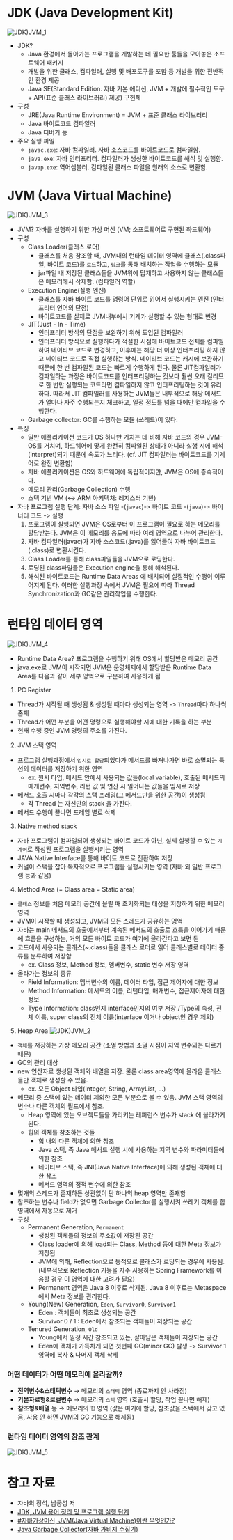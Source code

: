 # JDK (Java Development Kit)
![JDK)JVM_1](../images/JDK_JVM_1.png)
- JDK?
    * Java 환경에서 돌아가는 프로그램을 개발하는 데 필요한 툴들을 모아놓은 소프트웨어 패키지
    * 개발을 위한 클래스, 컴파일러, 실행 및 배포도구를 포함 등 개발을 위한 전반적인 환경 제공
    * Java SE(Standard Edition. 자바 기본 에디션, JVM + 개발에 필수적인 도구 +  API(표준 클래스 라이브러리) 제공) 구현체
- 구성
    * JRE(Java Runtime Environment) = JVM + 표준 클래스 라이브러리
    * Java 바이트코드 컴파일러
    * Java 디버거 등
- 주요 실행 파일
    * `javac.exe`: 자바 컴파일러. 자바 소스코드를 바이트코드로 컴파일함.
    * `java.exe`: 자바 인터프리터. 컴파일러가 생성한 바이트코드를 해석 및 실행함.
    * `javap.exe`: 역어셈블러. 컴파일된 클래스 파일을 원래의 소스로 변환함.


# JVM (Java Virtual Machine)
![JDK)JVM_3](../images/JDK_JVM_3.jpeg)
- JVM? 자바를 실행하기 위한 가상 머신 (VM; 소프트웨어로 구현된 하드웨어)
- 구성
    * Class Loader(클래스 로더)
        + 클래스를 처음 참조할 때, JVM내의 런타임 데이터 영역에 클래스(.class파일, 바이트 코드)를 `로드`하고, `링크`를 통해 배치하는 작업을 수행하는 모듈
        + jar파일 내 저장된 클래스들을 JVM위에 탑재하고 사용하지 않는 클래스들은 메모리에서 삭제함. (컴파일러 역할) 
    * Execution Engine(실행 엔진)
        + 클래스를 자바 바이트 코드를 명령어 단위로 읽어서 실행시키는 엔진 (인터프리터 언어의 단점)
        + 바이트코드를 실제로 JVM내부에서 기계가 실행할 수 있는 형태로 변경
    * JIT(Just - In - Time)
        + 인터프리터 방식의 단점을 보완하기 위해 도입된 컴파일러
        + 인터프리터 방식으로 실행하다가 적절한 시점에 바이트코드 전체를 컴파일하여 네이티브 코드로 변경하고, 이후에는 해당 더 이상 인터프리팅 하지 않고 네이티브 코드로 직접 실행하는 방식. 네이티브 코드는 캐시에 보관하기 때문에 한 번 컴파일된 코드는 빠르게 수행하게 된다. 물론 JIT컴파일러가 컴파일하는 과정은 바이트코드를 인터프리팅하는 것보다 훨씬 오래 걸리므로 한 번만 실행되는 코드라면 컴파일하지 않고 인터프리팅하는 것이 유리하다. 따라서 JIT 컴파일러를 사용하는 JVM들은 내부적으로 해당 메서드가 얼마나 자주 수행되는지 체크하고, 일정 정도를 넘을 때에만 컴파일을 수행한다.
    * Garbage collector: GC를 수행하는 모듈 (쓰레드)이 있다.
- 특징
    * 일반 애플리케이션 코드가 OS 하나만 거치는 데 비해 자바 코드의 경우 JVM-OS를 거치며, 하드웨어에 맞게 완전히 컴파일된 상태가 아니라 실행 시에 해석(interpret)되기 때문에 속도가 느리다. (cf. JIT 컴파일러는 바이트코드를 기계어로 완전 변환함)
    * 자바 애플리케이션은 OS와 하드웨어에 독립적이지만, JVM은 OS에 종속적이다.
    * 메모리 관리(Garbage Collection) 수행
    * 스택 기반 VM (<-> ARM 아키텍처: 레지스터 기반)
- 자바 프로그램 실행 단계: 자바 소스 파일 -(`javac`)-> 바이트 코드 -(`java`)-> 바이너리 코드 -> 실행
    1. 프로그램이 실행되면 JVM은 OS로부터 이 프로그램이 필요로 하는 메모리를 할당받는다.
       JVM은 이 메모리를 용도에 따라 여러 영역으로 나누어 관리한다.
    2. 자바 컴파일러(javac)가 자바 소스코드(.java)를 읽어들여 자바 바이트코드(.class)로 변환시킨다.
    3. Class Loader를 통해 class파일들을 JVM으로 로딩한다.
    4. 로딩된 class파일들은 Execution engine을 통해 해석된다.
    5. 해석된 바이트코드는 Runtime Data Areas 에 배치되어 실질적인 수행이 이루어지게 된다.
        이러한 실행과정 속에서 JVM은 필요에 따라 Thread Synchronization과 GC같은 관리작업을 수행한다.


# 런타임 데이터 영역
![JDK)JVM_4](../images/JDK_JVM_4.jpeg)
- Runtime Data Area? 프로그램을 수행하기 위해 OS에서 할당받은 메모리 공간
- java.exe로 JVM이 시작되면 JVM은 운영체제에서 할당받은 Runtime Data Area를 다음과 같이 세부 영역으로 구분하여 사용하게 됨

1. PC Register
- Thread가 시작될 때 생성됨 & 생성될 때마다 생성되는 영역 -> `Thread`마다 하나씩 존재
- Thread가 어떤 부분을 어떤 명령으로 실행해야할 지에 대한 기록을 하는 부분
- 현재 수행 중인 JVM 명령의 주소를 가진다.

2. JVM 스택 영역
- 프로그램 실행과정에서 `임시로 할당`되었다가 메서드를 빠져나가면 바로 소멸되는 특성의 데이터를 저장하기 위한 영역 
    * ex. 원시 타입, 메서드 안에서 사용되는 값들(local variable), 호출된 메서드의 매개변수, 지역변수, 리턴 값 및 연산 시 일어나는 값들을 임시로 저장
- 메서드 호출 시마다 각각의 스택 프레임(그 메서드만을 위한 공간)이 생성됨
    * 각 Thread 는 자신만의 stack 을 가진다.
- 메서드 수행이 끝나면 프레임 별로 삭제

3. Native method stack
- 자바 프로그램이 컴파일되어 생성되는 바이트 코드가 아닌, 실제 실행할 수 있는 `기계어`로 작성된 프로그램을 실행시키는 영역
- JAVA Native Interface를 통해 바이트 코드로 전환하여 저장
- 커널이 스택을 잡아 독자적으로 프로그램을 실행시키는 영역 (자바 외 일반 프로그램 등과 같음) 

4. Method Area (= Class area = Static area)
- `클래스` 정보를 처음 메모리 공간에 올릴 때 초기화되는 대상을 저장하기 위한 메모리 영역
- JVM이 시작할 때 생성되고, JVM의 모든 스레드가 공유하는 영역
- 자바는 main 메서드의 호출에서부터 계속된 메서드의 호출로 흐름을 이어가기 때문에 흐름을 구성하는, 거의 모든 바이트 코드가 여기에 올라간다고 보면 됨
- 코드에서 사용되는 클래스(~.class)들을 클래스 로더로 읽어 클래스별로 데이터 종류를 분류하여 저장함
    * ex. Class 정보, Method 정보, 멤버변수, static 변수 저장 영역
- 올라가는 정보의 종류
    * Field Information: 멤버변수의 이름, 데이터 타입, 접근 제어자에 대한 정보
    * Method Information: 메서드의 이름, 리턴타입, 매개변수, 접근제어자에 대한 정보
    * Type Information: class인지 interface인지의 여부 저장 /Type의 속성, 전체 이름, super class의 전체 이름(interface 이거나 object인 경우 제외)

5. Heap Area
![JDK)JVM_2](../images/JDK_JVM_2.png)
- `객체`를 저장하는 가상 메모리 공간 (소멸 방법과 소멸 시점이 지역 변수와는 다르기 때문)
- GC의 관리 대상
- new 연산자로 생성된 객체와 배열을 저장. 물론 class area영역에 올라온 클래스들만 객체로 생성할 수 있음.
    * ex. 모든 Object 타입(Integer, String, ArrayList, ...)
- 메모리 중 스택에 있는 데이터 제외한 모든 부분으로 볼 수 있음. JVM 스택 영역의 변수나 다른 객체의 필드에서 참조.
    * Heap 영역에 있는 오브젝트들을 가리키는 레퍼런스 변수가 stack 에 올라가게 된다.
    * 힙의 객체를 참조하는 것들
        + 힙 내의 다른 객체에 의한 참조
        + Java 스택, 즉 Java 메서드 실행 시에 사용하는 지역 변수와 파라미터들에 의한 참조
        + 네이티브 스택, 즉 JNI(Java Native Interface)에 의해 생성된 객체에 대한 참조
        + 메서드 영역의 정적 변수에 의한 참조
- 몇개의 스레드가 존재하든 상관없이 단 하나의 heap 영역만 존재함
- 참조하는 변수나 field가 없으면 Garbage Collector를 실행시켜 쓰레기 객체를 힙 영역에서 자동으로 제거
- 구성
    * Permanent Generation, `Permanent`
        + 생성된 객체들의 정보의 주소값이 저장된 공간
        + Class loader에 의해 load되는 Class, Method 등에 대한 Meta 정보가 저장됨
        + JVM에 의해, Reflection으로 동적으로 클래스가 로딩되는 경우에 사용됨. (내부적으로 Reflection 기능을 자주 사용하는 Spring Framework를 이용할 경우 이 영역에 대한 고려가 필요)
        + Permanent 영역은 Java 8 이후로 삭제됨. Java 8 이후로는 Metaspace에서 Meta 정보를 관리한다.
    * Young(New) Generation, `Eden`, `Survivor0`, `Survivor1`
        + Eden : 객체들이 최초로 생성되는 공간
        + Survivor 0 / 1 : Eden에서 참조되는 객체들이 저장되는 공간
    * Tenured Generation, `Old`
        + Young에서 일정 시간 참조되고 있는, 살아남은 객체들이 저장되는 공간
        + Eden에 객체가 가득차게 되면 첫번째 GC(minor GC) 발생 -> Survivor 1 영역에 복사 & 나머지 객체 삭제

### 어떤 데이터가 어떤 메모리에 올라갈까?
- **전역변수&스태틱변수** → 메모리의 `스태틱` 영역 (종료까지 안 사라짐)
- **기본자료형&로컬변수** → 메모리의 `스택` 영역 (호출시 할당, 작업 끝나면 해제)
- **참조형&배열** 등 → 메모리의 `힙` 영역 (값은 여기에 할당, 참조값을 스택에서 갖고 있음, 사용 안 하면 JVM의 GC 기능으로 해제됨)

### 런타임 데이터 영역의 참조 관계
![JDK)JVM_5](../images/JDK_JVM_5.png)


# 참고 자료
- 자바의 정석, 남궁성 저
- [JDK, JVM 용어 정리 및 프로그램 실행 단계](https://you9010.tistory.com/150)
- [#자바가상머신, JVM(Java Virtual Machine)이란 무엇인가?](https://asfirstalways.tistory.com/158)
- [Java Garbage Collector(자바 가비지 수집기)](https://blog.naver.com/pcmola/222060198638)